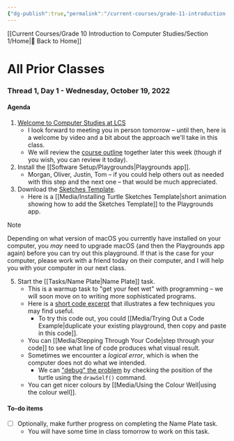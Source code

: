 ```yaml
---
{"dg-publish":true,"permalink":"/current-courses/grade-11-introduction-to-computer-science/section-2/all-prior-classes/","dgHomeLink":false,"dgPassFrontmatter":false}
---
```


[[Current Courses/Grade 10 Introduction to Computer Studies/Section 1/Home|🏡 Back to Home]]
# All Prior Classes

<div class="transclusion internal-embed is-loaded"><div class="markdown-embed">

<div class="markdown-embed-title">



</div>


### Thread 1, Day 1 - Wednesday, October 19, 2022
#### Agenda
1. [Welcome to Computer Studies at LCS](https://www.youtube.com/embed/eX45ubvSW8E)
	- I look forward to meeting you in person tomorrow – until then, here is a welcome by video and a bit about the approach we'll take in this class.
	- We will review the [course outline](https://tinyurl.com/lcscs22-g11-sco) together later this week (though if you wish, you can review it today).
3. Install the [[Software Setup/Playgrounds|Playgrounds app]].
	- Morgan, Oliver, Justin, Tom – if you could help others out as needed with this step and the next one – that would be much appreciated.
4. Download the [Sketches Template](https://www.icloud.com/iclouddrive/030Bsp7EIEhY1TnLkzuz9v76w#Turtle_Sketches_Template_v4-1).
	- Here is a [[Media/Installing Turtle Sketches Template|short animation showing how to add the Sketches Template]] to the Playgrounds app.
> [!NOTE]
> Depending on what version of macOS you currently have installed on your computer, you *may* need to upgrade macOS (and then the Playgrounds app again) before you can try out this playground.
> If that is the case for your computer, please work with a friend today on their computer, and I will help you with your computer in our next class.
5. Start the [[Tasks/Name Plate|Name Plate]] task. 
	- This is a warmup task to "get your feet wet" with programming – we will soon move on to writing more sophisticated programs.
	- Here is a [short code excerpt](https://gist.githubusercontent.com/russellgordon/88855e828bf8d44be5dac769f5bfc0a2/raw/dbea4fbe4e97679b754d80f049ff3373bbc557e5/main.swift) that illustrates a few techniques you may find useful.
		- To try this code out, you could [[Media/Trying Out a Code Example|duplicate your existing playground, then copy and paste in this code]].
	- You can [[Media/Stepping Through Your Code|step through your code]] to see what line of code produces what visual result.
	- Sometimes we encounter a *logical error*, which is when the computer does not do what we intended.
		- We can ["debug" the problem](https://www.youtube.com/embed/SlN1GmxSXkc) by checking the position of the turtle using the `drawSelf()` command.
	- You can get nicer colours by [[Media/Using the Colour Well|using the colour well]].
	
#### To-do items
- [ ] Optionally, make further progress on completing the Name Plate task.
	- You will have some time in class tomorrow to work on this task.

</div></div>
